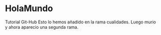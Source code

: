 # HolaMundo
Tutorial Git-Hub
Esto lo hemos añadido en la rama cualidades.
Luego murio y ahora aparecio una segunda rama.
